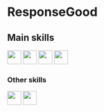 <h1>ResponseGood</h1>
<h2>Main skills</h2>
<img src='https://cdn.icon-icons.com/icons2/112/PNG/512/python_18894.png' height='32px' weight='32px'/> <!--python-->
<img src='https://cdn.icon-icons.com/icons2/2415/PNG/512/javascript_original_logo_icon_146455.png' height='32px' weight='32px'/> <!--js-->
<img src='https://cdn.icon-icons.com/icons2/2107/PNG/512/file_type_css_icon_130661.png' height='32px' weight='32px'/> <!--css-->
<img src='https://image.flaticon.com/icons/png/128/29/29594.png' height='32px' weight='32px'/> <!--sql-->
<h3>Other skills</h3>
<img src='https://image.flaticon.com/icons/png/512/226/226772.png' height='32px' weight='32px'/> <!--linux-->
<img src='https://cdn.icon-icons.com/icons2/2415/PNG/512/git_plain_logo_icon_146507.png' height='32px' weight='32px'/> <!--git-->
